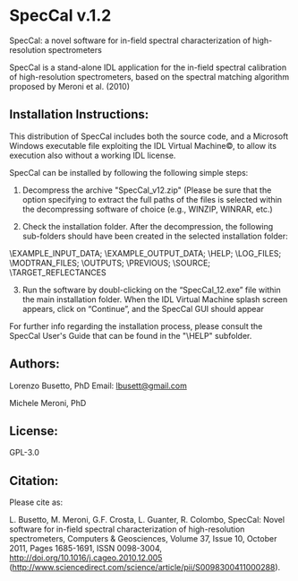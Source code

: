 SpecCal v.1.2
=============

SpecCal: a novel software for in-field spectral characterization of high-resolution spectrometers

SpecCal is a stand-alone IDL application for the in-field spectral calibration of high-resolution spectrometers, based on the spectral matching algorithm proposed by Meroni et al. (2010)

Installation Instructions: 
--------------------------

This distribution of SpecCal includes both the source code, and a Microsoft Windows executable file exploiting the IDL Virtual Machine©, to allow its execution also without a working IDL license.

SpecCal can be installed by following the following simple steps: 

1) Decompress the archive "SpecCal_v12.zip" (Please be sure that the option specifying to extract the full paths of the files is selected within the decompressing software of choice (e.g., WINZIP, WINRAR, etc.)

2) Check the installation folder. After the decompression, the following sub-folders should have been created in the selected installation folder:

\EXAMPLE_INPUT_DATA; \EXAMPLE_OUTPUT_DATA; \HELP; \LOG_FILES; \MODTRAN_FILES; \OUTPUTS; \PREVIOUS; \SOURCE; \TARGET_REFLECTANCES

3) Run the software by doubl-clicking on the “SpecCal_12.exe” file within the main installation folder. When the IDL Virtual Machine splash screen appears, click on “Continue”, and the SpecCal GUI should appear


For further info regarding the installation process, please consult the SpecCal User's Guide that can be found in the "\HELP" subfolder.

Authors:
--------
Lorenzo Busetto, PhD
Email: lbusett@gmail.com

Michele Meroni, PhD

License:
--------
GPL-3.0

Citation:
---------

Please cite as: 

L. Busetto, M. Meroni, G.F. Crosta, L. Guanter, R. Colombo, SpecCal: Novel software for in-field spectral characterization of high-resolution spectrometers, Computers & Geosciences, Volume 37, Issue 10, October 2011, Pages 1685-1691, ISSN 0098-3004, http://doi.org/10.1016/j.cageo.2010.12.005 (http://www.sciencedirect.com/science/article/pii/S0098300411000288).

